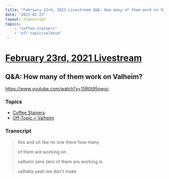 ```yaml
---
title: "February 23rd, 2021 Livestream Q&A: How many of them work on Valheim?"
date: "2021-02-23"
layout: transcript
topics:
    - "coffee-stainers"
    - "off-topic/valheim"
---
```

# [February 23rd, 2021 Livestream](../2021-02-23.md)
## Q&A: How many of them work on Valheim?
https://www.youtube.com/watch?v=15R0t95pwvc

### Topics
* [Coffee Stainers](../topics/coffee-stainers.md)
* [Off-Topic > Valheim](../topics/off-topic/valheim.md)

### Transcript

> this and uh like no one there how many
>
> of them are working on
>
> valheim zero zero of them are working in
>
> valhalla yeah we don't make
